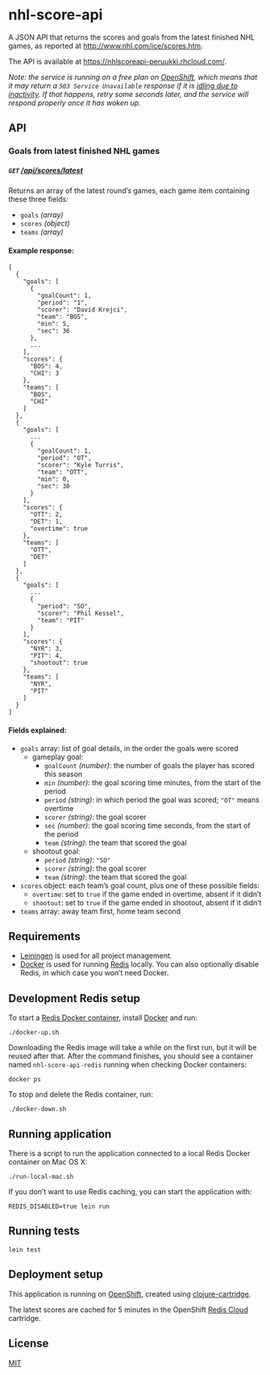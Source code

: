 # nhl-score-api

A JSON API that returns the scores and goals from the latest finished NHL games, as reported at
http://www.nhl.com/ice/scores.htm.

The API is available at https://nhlscoreapi-peruukki.rhcloud.com/.

*Note: the service is running on a free plan on [OpenShift](https://www.openshift.com), which means that it may return a
`503 Service Unavailable` response if it is
[idling due to inactivity](https://developers.openshift.com/en/managing-idling.html). If that happens, retry some seconds
later, and the service will respond properly once it has woken up.*

## API

### Goals from latest finished NHL games

##### `GET` [/api/scores/latest](https://nhlscoreapi-peruukki.rhcloud.com/api/scores/latest)

Returns an array of the latest round’s games, each game item containing these three fields:

- `goals` *(array)*
- `scores` *(object)*
- `teams` *(array)*

#### Example response:

```
[
  {
    "goals": [
      {
        "goalCount": 1,
        "period": "1",
        "scorer": "David Krejci",
        "team": "BOS",
        "min": 5,
        "sec": 36
      },
      ...
    ],
    "scores": {
      "BOS": 4,
      "CHI": 3
    },
    "teams": [
      "BOS",
      "CHI"
    ]
  },
  {
    "goals": [
      ...
      {
        "goalCount": 1,
        "period": "OT",
        "scorer": "Kyle Turris",
        "team": "OTT",
        "min": 0,
        "sec": 30
      }
    ],
    "scores": {
      "OTT": 2,
      "DET": 1,
      "overtime": true
    },
    "teams": [
      "OTT",
      "DET"
    ]
  },
  {
    "goals": [
      ...
      {
        "period": "SO",
        "scorer": "Phil Kessel",
        "team": "PIT"
      }
    ],
    "scores": {
      "NYR": 3,
      "PIT": 4,
      "shootout": true
    },
    "teams": [
      "NYR",
      "PIT"
    ]
  }
]
```

#### Fields explained:

- `goals` array: list of goal details, in the order the goals were scored
  - gameplay goal:
    - `goalCount` *(number)*: the number of goals the player has scored this season
    - `min` *(number)*: the goal scoring time minutes, from the start of the period
    - `period` *(string)*: in which period the goal was scored; `"OT"` means overtime
    - `scorer` *(string)*: the goal scorer
    - `sec` *(number)*: the goal scoring time seconds, from the start of the period
    - `team` *(string)*: the team that scored the goal
  - shootout goal:
    - `period` *(string)*: `"SO"`
    - `scorer` *(string)*: the goal scorer
    - `team` *(string)*: the team that scored the goal
- `scores` object: each team’s goal count, plus one of these possible fields:
  - `overtime`: set to `true` if the game ended in overtime, absent if it didn’t
  - `shootout`: set to `true` if the game ended in shootout, absent if it didn’t
- `teams` array: away team first, home team second

## Requirements

- [Leiningen](http://leiningen.org/) is used for all project management.
- [Docker](https://www.docker.com/) is used for running [Redis](https://hub.docker.com/_/redis/) locally. You can
  also optionally disable Redis, in which case you won’t need Docker.

## Development Redis setup

To start a [Redis Docker container](https://hub.docker.com/_/redis/), install [Docker](https://www.docker.com/) and run:

```
./docker-up.sh
```

Downloading the Redis image will take a while on the first run, but it will be reused after that. After the command
finishes, you should see a container named `nhl-score-api-redis` running when checking Docker containers:

```
docker ps
```

To stop and delete the Redis container, run:

```
./docker-down.sh
```

## Running application

There is a script to run the application connected to a local Redis Docker container on Mac OS X:

```
./run-local-mac.sh
```

If you don’t want to use Redis caching, you can start the application with:

```
REDIS_DISABLED=true lein run
```

## Running tests

```
lein test
```

## Deployment setup

This application is running on [OpenShift](https://www.openshift.com), created using
[clojure-cartridge](https://github.com/openshift-cartridges/clojure-cartridge).

The latest scores are cached for 5 minutes in the OpenShift [Redis Cloud](https://redislabs.com/redis-cloud)
cartridge.

## License

[MIT](LICENSE)
